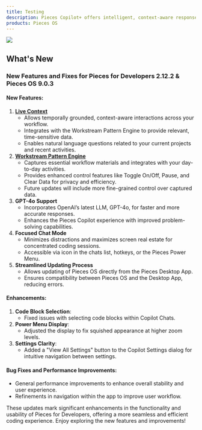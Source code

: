```yaml
---
title: Testing
description: Pieces Copilot+ offers intelligent, context-aware responses to all of your coding and workstream-based questions, creating a transformative coding experience.
products: Pieces OS
---
```


![](https://assets-global.website-files.com/6143afec68f555387049efb3/664790cd2f8264c02f04e41a_image3_98906e1f90484190fb01e7d124cf53e6_2000.jpeg)

## What's New

### New Features and Fixes for Pieces for Developers 2.12.2 & Pieces OS 9.0.3

#### New Features:

1. [**Live Context**](/product-highlights-and-benefits/live-context)
    - Allows temporally grounded, context-aware interactions across your workflow.
    - Integrates with the Workstream Pattern Engine to provide relevant, time-sensitive data.
    - Enables natural language questions related to your current projects and recent activities.
2. [**Workstream Pattern Engine**](/product-highlights-and-benefits/live-context#the-workstream-pattern-engine)
    - Captures essential workflow materials and integrates with your day-to-day activities.
    - Provides enhanced control features like Toggle On/Off, Pause, and Clear Data for privacy and efficiency.
    - Future updates will include more fine-grained control over captured data.
3. **GPT-4o Support**
    - Incorporates OpenAI’s latest LLM, GPT-4o, for faster and more accurate responses.
    - Enhances the Pieces Copilot experience with improved problem-solving capabilities.
4. **Focused Chat Mode**
    - Minimizes distractions and maximizes screen real estate for concentrated coding sessions.
    - Accessible via icon in the chats list, hotkeys, or the Pieces Power Menu.
5. **Streamlined Updating Process**
    - Allows updating of Pieces OS directly from the Pieces Desktop App.
    - Ensures compatibility between Pieces OS and the Desktop App, reducing errors.

#### Enhancements:

1. **Code Block Selection**:
    - Fixed issues with selecting code blocks within Copilot Chats.
2. **Power Menu Display**:
    - Adjusted the display to fix squished appearance at higher zoom levels.
3. **Settings Clarity**:
    - Added a "View All Settings" button to the Copilot Settings dialog for intuitive navigation between settings.

#### Bug Fixes and Performance Improvements:

- General performance improvements to enhance overall stability and user experience.
- Refinements in navigation within the app to improve user workflow.

These updates mark significant enhancements in the functionality and usability of Pieces for Developers, offering a more seamless and efficient coding experience. Enjoy exploring the new features and improvements!
